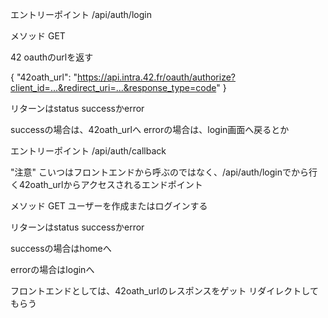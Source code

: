 
エントリーポイント
/api/auth/login

メソッド
GET

42 oauthのurlを返す

{
  "42oath_url": "https://api.intra.42.fr/oauth/authorize?client_id=...&redirect_uri=...&response_type=code"
}

リターンはstatus successかerror

successの場合は、42oath_urlへ
errorの場合は、login画面へ戻るとか


エントリーポイント
/api/auth/callback

"注意"
こいつはフロントエンドから呼ぶのではなく、/api/auth/loginでから行く42oath_urlからアクセスされるエンドポイント


メソッド
GET
ユーザーを作成またはログインする

リターンはstatus successかerror

successの場合はhomeへ

errorの場合はloginへ


フロントエンドとしては、42oath_urlのレスポンスをゲット
リダイレクトしてもらう